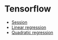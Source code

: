 # Tensorflow
* [Session](session.py)
* [Linear regression](regression.py)
* [Quadratic regression](quadratic.py)

